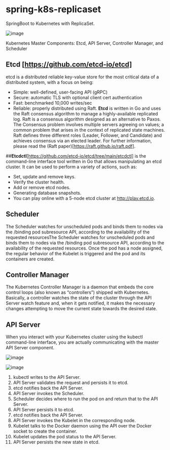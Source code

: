 # spring-k8s-replicaset
SpringBoot to Kubernetes with ReplicaSet.

![image](https://user-images.githubusercontent.com/9446035/173872670-b6633dbb-8443-40ab-8e7f-aaf302d2c7dd.png)

Kubernetes Master Components: Etcd, API Server, Controller Manager, and Scheduler





## Etcd [https://github.com/etcd-io/etcd]
etcd is a distributed reliable key-value store for the most critical data of a distributed system, with a focus on being:

- Simple: well-defined, user-facing API (gRPC)
- Secure: automatic TLS with optional client cert authentication
- Fast: benchmarked 10,000 writes/sec
- Reliable: properly distributed using Raft.
**Etcd** is written in Go and uses the Raft consensus algorithm to manage a highly-available replicated log. Raft is a consensus algorithm designed as an alternative to Paxos. The Consensus problem involves multiple servers agreeing on values; a common problem that arises in the context of replicated state machines. Raft defines three different roles (Leader, Follower, and Candidate) and achieves consensus via an elected leader. For further information, please read the (Raft paper)[https://raft.github.io/raft.pdf].

##**Etcdctl**[https://github.com/etcd-io/etcd/tree/main/etcdctl]
is the command-line interface tool written in Go that allows manipulating an etcd cluster. It can be used to perform a variety of actions, such as:

- Set, update and remove keys.
- Verify the cluster health.
- Add or remove etcd nodes.
- Generating database snapshots.
- You can play online with a 5-node etcd cluster at http://play.etcd.io.

## Scheduler
The Scheduler watches for unscheduled pods and binds them to nodes via the /binding pod subresource API, according to the availability of the requested resourcesThe Scheduler watches for unscheduled pods and binds them to nodes via the /binding pod subresource API, according to the availability of the requested resources. Once the pod has a node assigned, the regular behavior of the Kubelet is triggered and the pod and its containers are created.

## Controller Manager
The Kubernetes Controller Manager is a daemon that embeds the core control loops (also known as “controllers”) shipped with Kubernetes. Basically, a controller watches the state of the cluster through the API Server watch feature and, when it gets notified, it makes the necessary changes attempting to move the current state towards the desired state.

## API Server
When you interact with your Kubernetes cluster using the kubectl command-line interface, you are actually communicating with the master API Server component.

![image](https://user-images.githubusercontent.com/9446035/173851781-784f7b4d-cdd2-4ccd-9b94-b8040ca80734.png)

![image](https://user-images.githubusercontent.com/9446035/173920343-21a47c6a-b048-4aa7-b9b8-6249a281450a.png)

1. kubectl writes to the API Server.
1. API Server validates the request and persists it to etcd.
1. etcd notifies back the API Server.
1. API Server invokes the Scheduler.
1. Scheduler decides where to run the pod on and return that to the API Server.
1. API Server persists it to etcd.
1. etcd notifies back the API Server.
1. API Server invokes the Kubelet in the corresponding node.
1. Kubelet talks to the Docker daemon using the API over the Docker socket to create the container.
1. Kubelet updates the pod status to the API Server.
1. API Server persists the new state in etcd.

